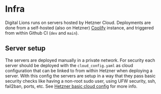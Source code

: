 # Infra

Digital Lions runs on servers hosted by Hetzner Cloud. Deployments are done from a self-hosted (also on Hetzner) [Coolify](https://coolify.io/) instance, and triggered from within Github CI (`dev` and `main`).

## Server setup

The servers are deployed manually in a private network. For security each server should be deployed with the `cloud_config.yaml` as cloud configuration that can be linked to from within Hetzner when deploying a server. With this config the servers are setup in a way that they pass basic security checks like having a non-root sudo user, using UFW security, ssh, fail2ban, ports, etc. See [Hetzner basic cloud config](https://community.hetzner.com/tutorials/basic-cloud-config) for more info.
